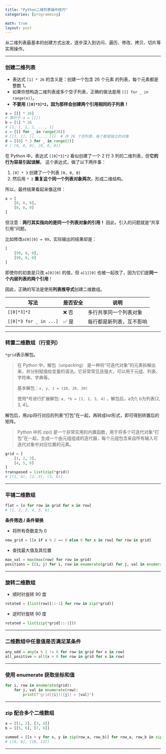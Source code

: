 ```yaml
---
title: "Python二维列表操作技巧"
categories: [programming]

math: true
layout: post
---
```


从二维列表最基本的创建方式出发，逐步深入到访问、遍历、修改、拷贝、切片等实用操作。

---

### 创建二维列表

* 表达式 `[1] * 26` 的含义是：创建一个包含 26 个元素 的列表，每个元素都是整数 1。
* 如果你想构造二维列表或多个空子列表，正确的做法是用 `[[] for _ in range(n)]`。
* **不要用 `[[0]*3]*2`，因为那样会创建两个引用相同的子列表！**

```python
a = [[] * 26]
# 等价于 a = [[]]
b = [1] * 26
# [1, 1, 1, 1, ..., 1]
c = [[] for _ in range(26)]
# [[], [], [], ..., []]  # 共 26 个空列表，每个都是独立的对象
d = [[0] * 3 for _ in range(2)]
# [ [0, 0, 0], [0, 0, 0]]
```

在 Python 中，表达式 `[[0]*3]*2` 看似创建了一个 2 行 3 列的二维列表，但**它的行为容易引起误解**。
这个表达式，做了以下两件事：
1. `[0] * 3` 创建了一个列表 `[0, 0, 0]`
2. 然后用 `* 2` **重复这个同一个列表对象两次**，形成二维结构。

所以，最终结果看起来像这样：
```python
a = [
    [0, 0, 0],
    [0, 0, 0]
]
```

但注意：**两行其实指向的是同一个列表对象的引用！**
因此，引入的问题就是“共享引用”问题。

比如修改`a[0][0] = 99`，实际输出的结果却是：
```python
[
    [99, 0, 0],
    [99, 0, 0]
]
```
即使你的初衷是只改 `a[0][0]` 的值，但 `a[1][0]` 也被一起改了，因为它们是**同一个内层列表的两个引用**！

因此，正确的写法是使用**列表推导式**创建二维数组。

| 写法                     | 是否安全 | 说明           |
| ---------------------- | ---- | ------------ |
| `[[0]*3]*2`            | ❌ 否  | 多行共享同一个列表对象  |
| `[[0]*3 for _ in ...]` | ✅ 是  | 每行都是新列表，互不影响 |

---

### 转置二维数组（行变列）

`*grid`表示解包。 

>在 Python 中，解包（unpacking） 是一种将“可迭代对象”的元素拆解出来，并分别赋值给变量的语法。它非常常见且强大，可以用于元组、列表、字符串、字典等。
> 
> 基本解包：`x, y, z = (10, 20, 30)`
> 
> 使用*号进行扩展解包: `a, *b = [1, 2, 3, 4]` ，解包后，a为1; b为列表[2, 3, 4]。

解包后，用zip将行对应的列表“打包”在一起，再转成list形式，即可得到转置后的矩阵。
> Python 中的 zip() 是一个非常实用的内置函数，用于将多个可迭代对象“打包”在一起，生成一个由元组组成的迭代器，每个元组包含来自所有输入可迭代对象中对应位置的元素。

```python
grid = [
    [1, 2, 3],
    [4, 5, 6]
]
transposed = list(zip(*grid))
# [(1, 4), (2, 5), (3, 6)]
```

---

### 平铺二维数组

```python
flat = [x for row in grid for x in row]
# [1, 2, 3, 4, 5, 6]
```

**条件筛选 / 条件替换**
- 将所有奇数变为 0
```python
new_grid = [[x if x % 2 == 0 else 0 for x in row] for row in grid]
```

- 查找最大值及其位置
```python
max_val = max(max(row) for row in grid)
positions = [(i, j) for i, row in enumerate(grid) for j, val in enumerate(row) if val == max_val]
```

---

### 旋转二维数组

- 顺时针旋转 90 度
```python
rotated = [list(row)[::-1] for row in zip(*grid)]
```

- 逆时针旋转 90 度
```python
rotated = list(zip(*grid[::-1]))
```

---

### 二维数组中任意值是否满足某条件
```python
any_odd = any(x % 2 != 0 for row in grid for x in row)
all_positive = all(x > 0 for row in grid for x in row)
```

---

### 使用 enumerate 获取坐标和值
```python
for i, row in enumerate(grid):
    for j, val in enumerate(row):
        print(f"grid[{i}][{j}] = {val}")
```

---

### zip 配合多个二维数组
```python
a = [[1, 2], [3, 4]]
b = [[5, 6], [7, 8]]

summed = [[x + y for x, y in zip(row_a, row_b)] for row_a, row_b in zip(a, b)]
# [[6, 8], [10, 12]]
```

---
